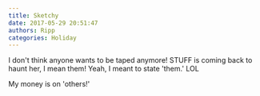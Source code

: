 ```yaml
---
title: Sketchy
date: 2017-05-29 20:51:47
authors: Ripp
categories: Holiday
---
```


 I don't think anyone wants to be taped anymore! STUFF is coming back to haunt her, I mean them!  Yeah, I meant to state 'them.' LOL 

My money is on 'others!'